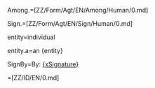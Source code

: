 Among.=[ZZ/Form/Agt/EN/Among/Human/0.md]

Sign.=[ZZ/Form/Agt/EN/Sign/Human/0.md]

entity=individual

entity.a=an {entity}

SignBy=By: <u>{xSignature}</u>

=[ZZ/ID/EN/0.md]